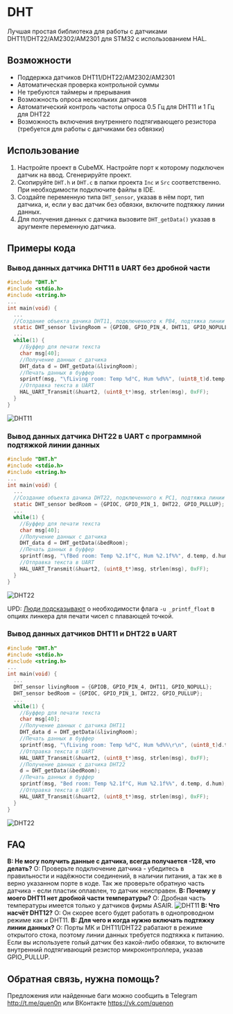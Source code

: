 # DHT
Лучшая простая библиотека для работы с датчиками DHT11/DHT22/AM2302/AM2301 для STM32 с использованием HAL.
## Возможности
- Поддержка датчиков DHT11/DHT22/AM2302/AM2301
- Автоматическая проверка контрольной суммы
- Не требуются таймеры и прерывания
- Возможность опроса нескольких датчиков
- Автоматический контроль частоты опроса 0.5 Гц для DHT11 и 1 Гц для DHT22  
- Возможность включения внутреннего подтягивающего резистора (требуется для работы с датчиками без обвязки)
## Использование 
1) Настройте проект в CubeMX. Настройте порт к которому подключен датчик на ввод. Сгенерируйте проект.
2) Скопируйте ```DHT.h``` и ```DHT.c``` в папки проекта ```Inc``` и ```Src``` соответственно. При необходимости подключите файлы в IDE. 
3) Создайте переменную типа ```DHT_sensor```, указав в нём порт, тип датчика, и, если у вас датчик без обвязки, включите подтяжку линии данных.
4) Для получения данных с датчика вызовите ```DHT_getData()``` указав в аругменте переменную датчика.
## Примеры кода
### Вывод данных датчика DHT11 в UART без дробной части 
```c
#include "DHT.h"
#include <stdio.h>
#include <string.h>
...
int main(void) {
  ...
  //Создание объекта дачика DHT11, подключенного к PB4, подтяжка линии данных выключена  
  static DHT_sensor livingRoom = {GPIOB, GPIO_PIN_4, DHT11, GPIO_NOPULL};
  ...
  while(1) {
    //Буффер для печати текста
    char msg[40]; 
    //Получение данных с датчика
    DHT_data d = DHT_getData(&livingRoom); 
    //Печать данных в буффер
    sprintf(msg, "\fLiving room: Temp %d°C, Hum %d%%", (uint8_t)d.temp, (uint8_t)d.hum);
    //Отправка текста в UART
    HAL_UART_Transmit(&huart2, (uint8_t*)msg, strlen(msg), 0xFF);
  }
}
```
![DHT11](https://sun9-81.userapi.com/impf/ruE2LeVxppeuEgoce5fyE3fJw3Y5JjJ8qtbzeA/Pr0FDnGw8a8.jpg?size=549x129&quality=96&sign=f288597d3c3bd288e0b3a62abf632d3f&type=album) 

### Вывод данных датчика DHT22 в UART с программной подтяжкой линии данных
```c
#include "DHT.h"
#include <stdio.h>
#include <string.h>
...
int main(void) {
  ...
  //Создание объекта дачика DHT22, подключенного к PC1, подтяжка линии данных включена  
  static DHT_sensor bedRoom = {GPIOC, GPIO_PIN_1, DHT22, GPIO_PULLUP};
  ...
  while(1) {
    //Буффер для печати текста
    char msg[40]; 
    //Получение данных с датчика
    DHT_data d = DHT_getData(&bedRoom); 
    //Печать данных в буффер
    sprintf(msg, "\fBed room: Temp %2.1f°C, Hum %2.1f%%", d.temp, d.hum);
    //Отправка текста в UART
    HAL_UART_Transmit(&huart2, (uint8_t*)msg, strlen(msg), 0xFF);
  }
}
```
![DHT22](https://sun9-82.userapi.com/impf/CjLCFneoHTeIwtnqngnUUpAXOM3M0a6cUfs87A/KS-KxXq20Wg.jpg?size=549x129&quality=96&sign=a80b6ce8ee98102baa69043d7cca1665&type=album)
   
UPD: [Люди подсказывают](https://github.com/Quen0n/DHT/issues/1) о необходимости флага ```-u _printf_float``` в опциях линкера для печати чисел с плавающей точкой. 
### Вывод данных датчиков DHT11 и DHT22 в UART
```c
#include "DHT.h"
#include <stdio.h>
#include <string.h>
...
int main(void) {
  ...
  DHT_sensor livingRoom = {GPIOB, GPIO_PIN_4, DHT11, GPIO_NOPULL};
  DHT_sensor bedRoom = {GPIOC, GPIO_PIN_1, DHT22, GPIO_PULLUP};
  ...
  while(1) {
    //Буффер для печати текста
    char msg[40];
    //Получение данных с датчика DHT11
    DHT_data d = DHT_getData(&livingRoom);
    //Печать данных в буффер
    sprintf(msg, "\fLiving room: Temp %d°C, Hum %d%%\r\n", (uint8_t)d.temp, (uint8_t)d.hum);
    //Отправка текста в UART
    HAL_UART_Transmit(&huart2, (uint8_t*)msg, strlen(msg), 0xFF);
    //Получение данных с датчика DHT22
    d = DHT_getData(&bedRoom);
    //Печать данных в буффер
    sprintf(msg, "Bed room: Temp %2.1f°C, Hum %2.1f%%", d.temp, d.hum);
    //Отправка текста в UART
    HAL_UART_Transmit(&huart2, (uint8_t*)msg, strlen(msg), 0xFF);
  }
}
```
![DHT22](https://sun9-63.userapi.com/impf/Z93G0lg8AV7Eku4lpz94AFSSt2yqBWR5c7gf2w/Wb7tPIKMmxE.jpg?size=549x129&quality=96&sign=18342a3b5366c2be09813588146ccac1&type=album)

## FAQ
**В: Не могу получить данные с датчика, всегда получается -128, что делать?**
О: Проверьте подключение датчика - убедитесь в правильности и надёжности соединений, в наличии питания, а так же в верно указанном порте в коде. Так же проверьте обратную часть датчика - если пластик оплавлен, то датчик неисправен. 
**В: Почему у моего DHT11 нет дробной части температуры?**
О: Дробная часть температуры имеется только у датчиков фирмы ASAIR.
![DHT11](https://sun9-12.userapi.com/impf/p3JOS1g5SKhOsqi5kWDULmhF77CvJ46TUoxpjg/b5sz8ltiPQ0.jpg?size=450x552&quality=96&sign=c4674be871628dcb6d581067ed806138&type=album) 
**В: Что насчёт DHT12?**
О: Он скорее всего будет работать в однопроводном режиме как и DHT11.
**В: Для чего и когда нужно включать подтяжку линии данных?**
О: Порты МК и DHT11/DHT22 рабатают в режиме открытого стока, поэтому линии данных требуется подтяжка к питанию. Если вы используете голый датчик без какой-либо обвязки, то включите внутренний подтягивающий резистор микроконтроллера, указав GPIO_PULLUP.
## Обратная связь, нужна помощь?
Предложения или найденные баги можно сообщить в Telegram http://t.me/quen0n или ВКонтакте https://vk.com/quenon
